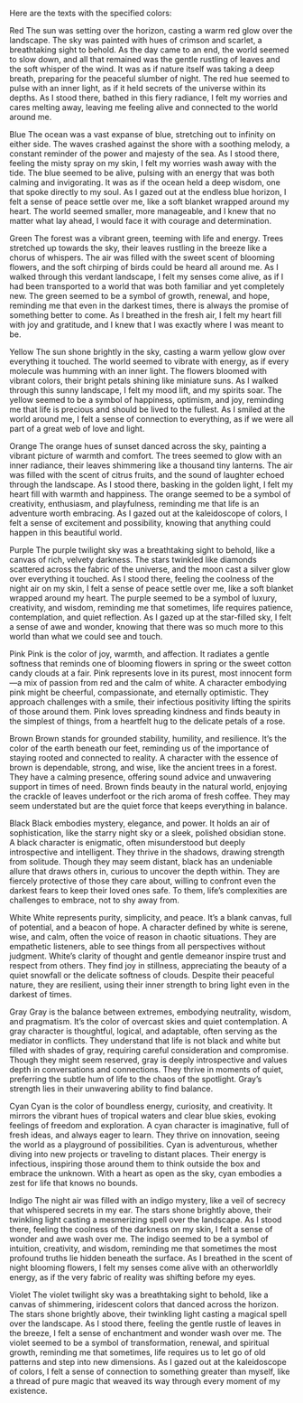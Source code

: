 Here are the texts with the specified colors:

Red
The sun was setting over the horizon, casting a warm red glow over the landscape. The sky was painted with hues of
crimson and scarlet, a breathtaking sight to behold. As the day came to an end, the world seemed to slow down, and all
that remained was the gentle rustling of leaves and the soft whisper of the wind. It was as if nature itself was taking
a deep breath, preparing for the peaceful slumber of night. The red hue seemed to pulse with an inner light, as if it
held secrets of the universe within its depths. As I stood there, bathed in this fiery radiance, I felt my worries and
cares melting away, leaving me feeling alive and connected to the world around me.

Blue
The ocean was a vast expanse of blue, stretching out to infinity on either side. The waves crashed against the shore
with a soothing melody, a constant reminder of the power and majesty of the sea. As I stood there, feeling the misty
spray on my skin, I felt my worries wash away with the tide. The blue seemed to be alive, pulsing with an energy that
was both calming and invigorating. It was as if the ocean held a deep wisdom, one that spoke directly to my soul. As I
gazed out at the endless blue horizon, I felt a sense of peace settle over me, like a soft blanket wrapped around my
heart. The world seemed smaller, more manageable, and I knew that no matter what lay ahead, I would face it with courage
and determination.

Green
The forest was a vibrant green, teeming with life and energy. Trees stretched up towards the sky, their leaves rustling
in the breeze like a chorus of whispers. The air was filled with the sweet scent of blooming flowers, and the soft
chirping of birds could be heard all around me. As I walked through this verdant landscape, I felt my senses come alive,
as if I had been transported to a world that was both familiar and yet completely new. The green seemed to be a symbol
of growth, renewal, and hope, reminding me that even in the darkest times, there is always the promise of something
better to come. As I breathed in the fresh air, I felt my heart fill with joy and gratitude, and I knew that I was
exactly where I was meant to be.

Yellow
The sun shone brightly in the sky, casting a warm yellow glow over everything it touched. The world seemed to vibrate
with energy, as if every molecule was humming with an inner light. The flowers bloomed with vibrant colors, their bright
petals shining like miniature suns. As I walked through this sunny landscape, I felt my mood lift, and my spirits soar.
The yellow seemed to be a symbol of happiness, optimism, and joy, reminding me that life is precious and should be lived
to the fullest. As I smiled at the world around me, I felt a sense of connection to everything, as if we were all part
of a great web of love and light.

Orange
The orange hues of sunset danced across the sky, painting a vibrant picture of warmth and comfort. The trees seemed to
glow with an inner radiance, their leaves shimmering like a thousand tiny lanterns. The air was filled with the scent of
citrus fruits, and the sound of laughter echoed through the landscape. As I stood there, basking in the golden light, I
felt my heart fill with warmth and happiness. The orange seemed to be a symbol of creativity, enthusiasm, and
playfulness, reminding me that life is an adventure worth embracing. As I gazed out at the kaleidoscope of colors, I
felt a sense of excitement and possibility, knowing that anything could happen in this beautiful world.

Purple
The purple twilight sky was a breathtaking sight to behold, like a canvas of rich, velvety darkness. The stars twinkled
like diamonds scattered across the fabric of the universe, and the moon cast a silver glow over everything it touched.
As I stood there, feeling the coolness of the night air on my skin, I felt a sense of peace settle over me, like a soft
blanket wrapped around my heart. The purple seemed to be a symbol of luxury, creativity, and wisdom, reminding me that
sometimes, life requires patience, contemplation, and quiet reflection. As I gazed up at the star-filled sky, I felt a
sense of awe and wonder, knowing that there was so much more to this world than what we could see and touch.

Pink
Pink is the color of joy, warmth, and affection. It radiates a gentle softness that reminds one of blooming flowers in
spring or the sweet cotton candy clouds at a fair. Pink represents love in its purest, most innocent form—a mix of
passion from red and the calm of white. A character embodying pink might be cheerful, compassionate, and eternally
optimistic. They approach challenges with a smile, their infectious positivity lifting the spirits of those around them.
Pink loves spreading kindness and finds beauty in the simplest of things, from a heartfelt hug to the delicate petals of
a rose.

Brown
Brown stands for grounded stability, humility, and resilience. It’s the color of the earth beneath our feet, reminding
us of the importance of staying rooted and connected to reality. A character with the essence of brown is dependable,
strong, and wise, like the ancient trees in a forest. They have a calming presence, offering sound advice and unwavering
support in times of need. Brown finds beauty in the natural world, enjoying the crackle of leaves underfoot or the rich
aroma of fresh coffee. They may seem understated but are the quiet force that keeps everything in balance.

Black
Black embodies mystery, elegance, and power. It holds an air of sophistication, like the starry night sky or a sleek,
polished obsidian stone. A black character is enigmatic, often misunderstood but deeply introspective and intelligent.
They thrive in the shadows, drawing strength from solitude. Though they may seem distant, black has an undeniable allure
that draws others in, curious to uncover the depth within. They are fiercely protective of those they care about,
willing to confront even the darkest fears to keep their loved ones safe. To them, life’s complexities are challenges to
embrace, not to shy away from.

White
White represents purity, simplicity, and peace. It’s a blank canvas, full of potential, and a beacon of hope. A
character defined by white is serene, wise, and calm, often the voice of reason in chaotic situations. They are
empathetic listeners, able to see things from all perspectives without judgment. White’s clarity of thought and gentle
demeanor inspire trust and respect from others. They find joy in stillness, appreciating the beauty of a quiet snowfall
or the delicate softness of clouds. Despite their peaceful nature, they are resilient, using their inner strength to
bring light even in the darkest of times.

Gray
Gray is the balance between extremes, embodying neutrality, wisdom, and pragmatism. It’s the color of overcast skies and
quiet contemplation. A gray character is thoughtful, logical, and adaptable, often serving as the mediator in conflicts.
They understand that life is not black and white but filled with shades of gray, requiring careful consideration and
compromise. Though they might seem reserved, gray is deeply introspective and values depth in conversations and
connections. They thrive in moments of quiet, preferring the subtle hum of life to the chaos of the spotlight. Gray’s
strength lies in their unwavering ability to find balance.

Cyan
Cyan is the color of boundless energy, curiosity, and creativity. It mirrors the vibrant hues of tropical waters and
clear blue skies, evoking feelings of freedom and exploration. A cyan character is imaginative, full of fresh ideas, and
always eager to learn. They thrive on innovation, seeing the world as a playground of possibilities. Cyan is
adventurous, whether diving into new projects or traveling to distant places. Their energy is infectious, inspiring
those around them to think outside the box and embrace the unknown. With a heart as open as the sky, cyan embodies a
zest for life that knows no bounds.

Indigo
The night air was filled with an indigo mystery, like a veil of secrecy that whispered secrets in my ear. The stars
shone brightly above, their twinkling light casting a mesmerizing spell over the landscape. As I stood there, feeling
the coolness of the darkness on my skin, I felt a sense of wonder and awe wash over me. The indigo seemed to be a symbol
of intuition, creativity, and wisdom, reminding me that sometimes the most profound truths lie hidden beneath the
surface. As I breathed in the scent of night blooming flowers, I felt my senses come alive with an otherworldly energy,
as if the very fabric of reality was shifting before my eyes.

Violet
The violet twilight sky was a breathtaking sight to behold, like a canvas of shimmering, iridescent colors that danced
across the horizon. The stars shone brightly above, their twinkling light casting a magical spell over the landscape. As
I stood there, feeling the gentle rustle of leaves in the breeze, I felt a sense of enchantment and wonder wash over me.
The violet seemed to be a symbol of transformation, renewal, and spiritual growth, reminding me that sometimes, life
requires us to let go of old patterns and step into new dimensions. As I gazed out at the kaleidoscope of colors, I felt
a sense of connection to something greater than myself, like a thread of pure magic that weaved its way through every
moment of my existence.